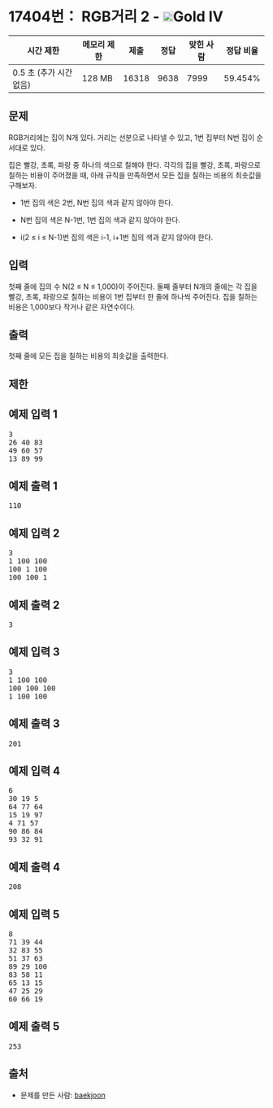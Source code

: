# 17404번： RGB거리 2 - <img src="https://static.solved.ac/tier_small/12.svg" style="height:20px" />Gold IV


| 시간 제한 | 메모리 제한 | 제출 | 정답 | 맞힌 사람 | 정답 비율 |
| --- | --- | --- | --- | --- | --- |
| 0.5 초 (추가 시간 없음) | 128 MB | 16318 | 9638 | 7999 | 59.454% |


## 문제


RGB거리에는 집이 N개 있다. 거리는 선분으로 나타낼 수 있고, 1번 집부터 N번 집이 순서대로 있다.

집은 빨강, 초록, 파랑 중 하나의 색으로 칠해야 한다. 각각의 집을 빨강, 초록, 파랑으로 칠하는 비용이 주어졌을 때, 아래 규칙을 만족하면서 모든 집을 칠하는 비용의 최솟값을 구해보자.

- 1번 집의 색은 2번, N번 집의 색과 같지 않아야 한다.

- N번 집의 색은 N-1번, 1번 집의 색과 같지 않아야 한다.

- i(2 ≤ i ≤ N-1)번 집의 색은 i-1, i+1번 집의 색과 같지 않아야 한다.





## 입력


첫째 줄에 집의 수 N(2 ≤ N ≤ 1,000)이 주어진다. 둘째 줄부터 N개의 줄에는 각 집을 빨강, 초록, 파랑으로 칠하는 비용이 1번 집부터 한 줄에 하나씩 주어진다. 집을 칠하는 비용은 1,000보다 작거나 같은 자연수이다.




## 출력


첫째 줄에 모든 집을 칠하는 비용의 최솟값을 출력한다.




## 제한




## 예제 입력 1


<pre>3
26 40 83
49 60 57
13 89 99
</pre>


## 예제 출력 1


<pre>110
</pre>




## 예제 입력 2


<pre>3
1 100 100
100 1 100
100 100 1
</pre>


## 예제 출력 2


<pre>3
</pre>




## 예제 입력 3


<pre>3
1 100 100
100 100 100
1 100 100
</pre>


## 예제 출력 3


<pre>201
</pre>




## 예제 입력 4


<pre>6
30 19 5
64 77 64
15 19 97
4 71 57
90 86 84
93 32 91
</pre>


## 예제 출력 4


<pre>208
</pre>




## 예제 입력 5


<pre>8
71 39 44
32 83 55
51 37 63
89 29 100
83 58 11
65 13 15
47 25 29
60 66 19
</pre>


## 예제 출력 5


<pre>253
</pre>






## 출처


- 문제를 만든 사람: [baekjoon](/user/baekjoon)




